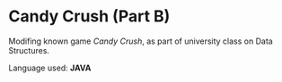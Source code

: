 # Candy Crush (Part B)

Modifing known game *Candy Crush*, as part of university class on Data Structures.

Language used:      **JAVA**
